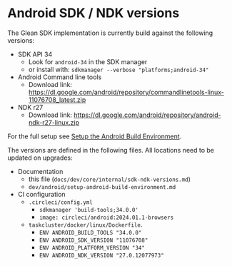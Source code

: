 # Android SDK / NDK versions

The Glean SDK implementation is currently build against the following versions:

* SDK API 34
    * Look for `android-34` in the SDK manager
    * or install with: `sdkmanager --verbose "platforms;android-34"`
* Android Command line tools
    * Download link: <https://dl.google.com/android/repository/commandlinetools-linux-11076708_latest.zip>
* NDK r27
    * Download link: <https://dl.google.com/android/repository/android-ndk-r27-linux.zip>

For the full setup see [Setup the Android Build Environment](setup-android-build-environment.html).

The versions are defined in the following files.
All locations need to be updated on upgrades:

* Documentation
    * this file (`docs/dev/core/internal/sdk-ndk-versions.md`)
    * `dev/android/setup-android-build-environment.md`
* CI configuration
    * `.circleci/config.yml`
        * `sdkmanager 'build-tools;34.0.0'`
        * `image: circleci/android:2024.01.1-browsers`
    * `taskcluster/docker/linux/Dockerfile`.
        * `ENV ANDROID_BUILD_TOOLS "34.0.0"`
        * `ENV ANDROID_SDK_VERSION "11076708"`
        * `ENV ANDROID_PLATFORM_VERSION "34"`
        * `ENV ANDROID_NDK_VERSION "27.0.12077973"`

